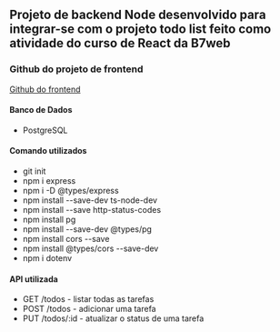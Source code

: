 ## Projeto de backend Node desenvolvido para integrar-se com o projeto todo list feito como atividade do curso de React da B7web

### Github do projeto de frontend
[Github do frontend](https://github.com/alissonrangel/b7web-todo-list-react)

#### Banco de Dados
- PostgreSQL

#### Comando utilizados
- git init
- npm i express
- npm i -D @types/express
- npm install --save-dev ts-node-dev
- npm install --save http-status-codes
- npm install pg
- npm install --save-dev @types/pg
- npm install cors --save
- npm install @types/cors --save-dev
- npm i dotenv

#### API utilizada
- GET /todos - listar todas as tarefas
- POST /todos - adicionar uma tarefa 
- PUT /todos/:id - atualizar o status de uma tarefa